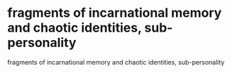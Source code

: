 # fragments of incarnational memory and chaotic identities, sub-personality

fragments of incarnational memory and chaotic identities, sub-personality